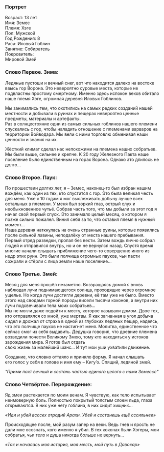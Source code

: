 ### Портрет
Возраст: 13 лет  
Имя: Земес  
Племя: Хэге  
Пол: Мужской  
Год Рождения: 8  
Раса: Иловый Гоблин  
Занятие: Собиратель  
Покровитель:  
Мировой Змей
### Слово Первое. Зима:  
Ледяные пустоши и вечный снег, вот что находится далеко на востоке ввысь гор Ворона. Это невероятно суровые места, которые не подвластны простому смертному. Именно здесь испокон веков обитало наше племя Хэге, огромная деревня Иловых Гоблинов.

Мы занимались тем, что охотились на самых редких созданий нашей местности и добывали в руинах и пещерах невероятно ценные предметы, материалы и артефакты.  
Раз в солнцестояние одни из самых сильных гоблинов нашего племени спускались с гор, чтобы наладить отношение с племенами варваров на территории Войводара. Мы вели с ними торговлю обменивая наши ценности и знания на их.  

Жёсткий климат сделал нас непохожими на племена наших собратьев. Мы были выше, сильнее и крепче. К 20 году Железного Пакта наше поселение было единственным на горах Ворона. Однако это длилось не долго…

### Слово Второе. Паук:  
По прошествии долгих лет, я – Земес, наконец-то был избран нашим вождём, как один из тех, кто спустится с гор. Это была великая честь для меня. Уже к 10 годам я мог выслеживать добычу лучше всех остальных в племени. У меня был зоркий глаз, острый слух и необыкновенное чутьё. Собрав часть того, что мы добыли за этот год я начал свой первый спуск. Это занимало целый месяц, о котором я позже сильно пожалел. Винил себя за то, что оставил племя в нужный момент…  
Наша деревня наткнулась на очень странные руины, которые появились после сильной лавины, неподалёку от места нашего пребывания.
Первый отряд разведки, пропал без вести. Затем вождь лично собрал людей и отправился внутрь, но и он не вернулся назад. Спустя время многие начали слышать приближение чего-то совершенно иного из недр этих руин. Это были полчища огромных пауков, чьи пасти сожрали и стёрли с лица земли наше поселение…

### Слово Третье. Змей:  
Месяц для меня прошёл незаметно. Возвращаясь домой я вновь наблюдал лучи поднимающегося солнца, проходящие через огромное ущелье. Но когда лучи достигли деревни, её там уже не было. Вместо этого над сводами горной породы висели тысячи коконов, а внутри них лучи подсвечивали тела моих собратьев…  
Мы не могли даже подойти к месту, которое называли домом. Двое тех, кто отправлялся со мной, уже мертвы. Я как загнанная в угол добыча сидел и дрожал от страха в одной из глубоких ледяных пещер, надеясь, что это полчище пауков не настигнет меня. Молитва, единственное что сейчас смог из себя выдавить. Дедушка говорил, что древние племена возводили почести Великому Змею, тому кто находиться у истоков зарождения мира. Я готов был отдать  
свою жизнь за малейший шанс… И тут мои уши ухватили движение.

Создание, что словно оттаяло и приняло форму. Я начал слышать  
его голос у себя в голове и имя ему – Кигу’о. Спящий, ледяной змей.

*"Прими пакт вечный и ссстань частью единого целого с нами Земессс"*

### Слово Четвёртое. Перерождение:
Яд змеи растекается по моим венам. Я чувствую, как тело испытывает неимоверную боль. Полностью покрытый толстым слоем льда, глаза открываются. В них уже нету гоблина, в них сидит хищник…

*«Иди и убей всссех отродий Арахи. Убей и ссстанешь ещё сссильнее»*

Происходящее после, мой разум запер на веки. Ведь гнев и ярость не дали мне осознать, кого именно я убил. В тех коконах были Хэгеры, мои собратья, чьи тело и душа никогда больше не вернуть…

*«Так и началась моя история, моя месть, мой путь в Давокар»*

